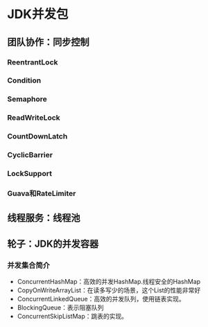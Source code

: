 # JDK并发包

## 团队协作：同步控制

### ReentrantLock

### Condition

### Semaphore

### ReadWriteLock

### CountDownLatch

### CyclicBarrier

### LockSupport

### Guava和RateLimiter

## 线程服务：线程池

## 轮子：JDK的并发容器

### 并发集合简介

- ConcurrentHashMap：高效的并发HashMap.线程安全的HashMap
- CopyOnWriteArrayList：在读多写少的场景，这个List的性能非常好
- ConcurrentLinkedQueue：高效的并发队列，使用链表实现。
- BlockingQueue：表示阻塞队列
- ConcurrentSkipListMap：跳表的实现。





























